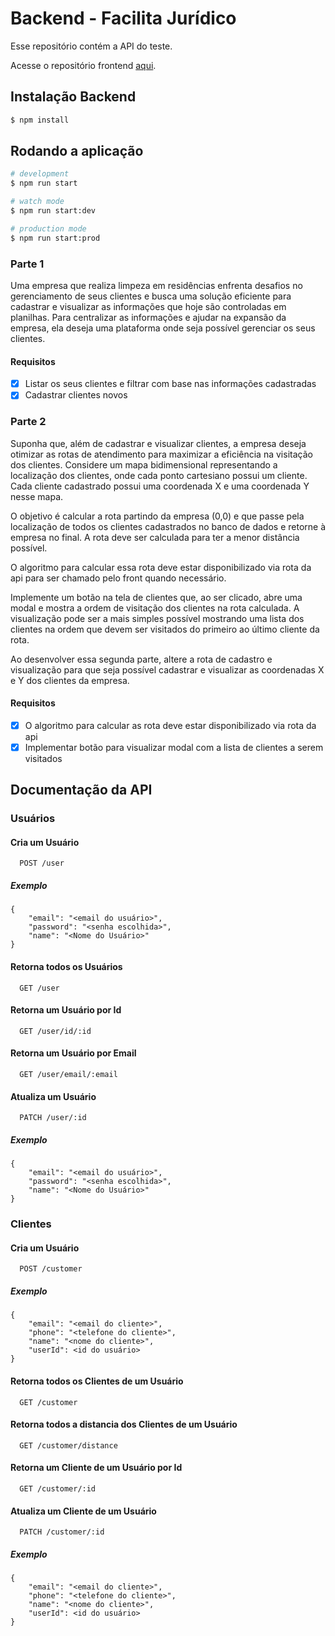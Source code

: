 # Backend - Facilita Jurídico

Esse repositório contém a API do teste.

Acesse o repositório frontend [aqui](https://github.com/brunompe/sparclean-frontend).

## Instalação Backend

```bash
$ npm install
```

## Rodando a aplicação

```bash
# development
$ npm run start

# watch mode
$ npm run start:dev

# production mode
$ npm run start:prod
```

### Parte 1

Uma empresa que realiza limpeza em residências enfrenta desafios no gerenciamento de seus clientes e busca uma solução eficiente para cadastrar e visualizar as informações que hoje são controladas em planilhas. Para centralizar as informações e ajudar na expansão da empresa, ela deseja uma plataforma onde seja possível gerenciar os seus clientes.

#### Requisitos

- [x] Listar os seus clientes e filtrar com base nas informações cadastradas
- [x] Cadastrar clientes novos

### Parte 2

Suponha que, além de cadastrar e visualizar clientes, a empresa deseja otimizar as rotas de atendimento para maximizar a eficiência na visitação dos clientes. Considere um mapa bidimensional representando a localização dos clientes, onde cada ponto cartesiano possui um cliente. Cada cliente cadastrado possui uma coordenada X e uma coordenada Y nesse mapa.

O objetivo é calcular a rota partindo da empresa (0,0) e que passe pela localização de todos os clientes cadastrados no banco de dados e retorne à empresa no final. A rota deve ser calculada para ter a menor distância possível.

O algoritmo para calcular essa rota deve estar disponibilizado via rota da api para ser chamado pelo front quando necessário.

Implemente um botão na tela de clientes que, ao ser clicado, abre uma modal e mostra a ordem de visitação dos clientes na rota calculada. A visualização pode ser a mais simples possível mostrando uma lista dos clientes na ordem que devem ser visitados do primeiro ao último cliente da rota.

Ao desenvolver essa segunda parte, altere a rota de cadastro e visualização para que seja possível cadastrar e visualizar as coordenadas X e Y dos clientes da empresa.

#### Requisitos

- [x] O algoritmo para calcular as rota deve estar disponibilizado via rota da api
- [x] Implementar botão para visualizar modal com a lista de clientes a serem visitados

## Documentação da API

### Usuários

#### Cria um Usuário

```http
  POST /user
```

##### Exemplo

```
{
    "email": "<email do usuário>",
    "password": "<senha escolhida>",
    "name": "<Nome do Usuário>"
}
```

#### Retorna todos os Usuários

```http
  GET /user
```

#### Retorna um Usuário por Id

```http
  GET /user/id/:id
```

#### Retorna um Usuário por Email

```http
  GET /user/email/:email
```

#### Atualiza um Usuário

```http
  PATCH /user/:id
```

##### Exemplo

```
{
    "email": "<email do usuário>",
    "password": "<senha escolhida>",
    "name": "<Nome do Usuário>"
}
```

### Clientes

#### Cria um Usuário

```http
  POST /customer
```

##### Exemplo

```
{
    "email": "<email do cliente>",
    "phone": "<telefone do cliente>",
    "name": "<nome do cliente>",
    "userId": <id do usuário>
}
```

#### Retorna todos os Clientes de um Usuário

```http
  GET /customer
```

#### Retorna todos a distancia dos Clientes de um Usuário

```http
  GET /customer/distance
```

#### Retorna um Cliente de um Usuário por Id

```http
  GET /customer/:id
```

#### Atualiza um Cliente de um Usuário

```http
  PATCH /customer/:id
```

##### Exemplo

```
{
    "email": "<email do cliente>",
    "phone": "<telefone do cliente>",
    "name": "<nome do cliente>",
    "userId": <id do usuário>
}
```
